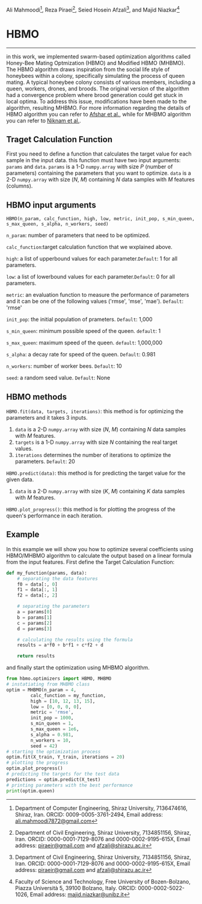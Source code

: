 Ali Mahmoodi[^a], Reza Piraei[^b], Seied Hosein Afzali[^b], and Majid Niazkar[^c]

[^a]: Department of Computer Engineering, Shiraz University, 7136474616, Shiraz, Iran. ORCID: 0009-0005-3761-2494, Email address: ali.mahmoodi7872@gmail.com

[^b]: Department of Civil Engineering, Shiraz University, 7134851156, Shiraz, Iran. ORCID: 0000-0001-7129-8076 and 0000-0002-9195-615X, Email address: piraeir@gmail.com and afzali@shirazu.ac.ir

[^c]: Faculty of Science and Technology, Free University of Bozen-Bolzano, Piazza Università 5, 39100 Bolzano, Italy. ORCID: 0000-0002-5022-1026, Email address: majid.niazkar@unibz.it

# HBMO
***
in this work, we implemented swarm-based optimization algorithms called Honey-Bee Mating Optmization (HBMO) and Modified HBMO (MHBMO). The HBMO algorithm draws inspiration from the social life style of honeybees within a colony, specifically simulating the process of queen mating. A typical honeybee colony consists of various members, including a queen, workers, drones, and broods. The original version of the algorithm had a convergence problem where brood generation could get stuck in local optima. To address this issue, modifications have been made to the algorithm, resulting MHBMO. For more information regarding the details of HBMO algorithm you can refer to [Afshar et al.](https://doi.org/10.1016/j.jfranklin.2006.06.001), while for MHBMO algorithm you can refer to [Niknam et al.](https://doi.org/10.1016/j.energy.2010.10.062).
## Traget Calculation Function
First you need to define a function that calculates the target value for each sample in the input data. this function must have two input arguments: `params` and `data`.
`params` is a 1-D `numpy.array` with size *P* (number of parameters) containing the parameters that you want to optimize.
`data` is a 2-D `numpy.array` with size (*N*, *M*) containing *N* data samples with *M* features (columns).
## HBMO input arguments
`HBMO(n_param, calc_function, high, low, metric, init_pop, s_min_queen, s_max_queen, s_alpha, n_workers, seed)`

`n_param`: number of parameters that need to be optimized.

`calc_function`:target calculation function that we wxplained above.

`high`: a list of upperbound values for each parameter.`Default`: 1 for all parameters.

`low`: a list of lowerbound values for each parameter.`Default`: 0 for all parameters.

`metric`: an evaluation function to measure the performance of parameters and it can be one of the 
following values ('rmse', 'mse', 'mae'). `Default`: 'rmse'

`init_pop`: the initial population of prameters. `Default`: 1,000

`s_min_queen`: minimum possible speed of the queen. `default`: 1

`s_max_queen`: maximum speed of the queen. `default`: 1,000,000

`s_alpha`: a decay rate for speed of the queen. `Default`: 0.981

`n_workers`: number of worker bees. `Default`: 10

`seed`: a random seed value. `Default`: None
## HBMO methods
`HBMO.fit(data, targets, iterations)`: this method is for optimizing the parameters and it takes 3 inputs.
1. `data` is a 2-D `numpy.array` with size (*N*, *M*) containing *N* data samples with *M* features.
2. `targets` is a 1-D `numpy.array` with size *N* containing the real target values.
3. `iterations` determines the number of iterations to optimize the parameters. `Default`: 20

`HBMO.predict(data)`: this method is for predicting the target value for the given data.
1. `data` is a 2-D `numpy.array` with size (*K*, *M*) containing *K* data samples with *M* features.

`HBMO.plot_progress()`: this method is for plotting the progress of the queen's performance in each iteration.
## Example
In this example we will show you how to optimize several coefficients using HBMO/MHBMO algorithm to calculate the output based on a linear formula from the input features.
First define the Target Calculation Function:
```Python
def my_function(params, data):
    # separating the data features
    f0 = data[:, 0]
    f1 = data[:, 1]
    f2 = data[:, 2]

    # separating the parameters
    a = params[0]
    b = params[1]
    c = params[2]
    d = params[3]

    # calculating the results using the formula
    results = a*f0 + b*f1 + c*f2 + d

    return results
```
and finally start the optimization using MHBMO algorithm.
```Python
from hbmo.optimizers import HBMO, MHBMO
# instatiating from MHBMO class
optim = MHBMO(n_param = 4,
         calc_function = my_function,
         high = [10, 12, 13, 15],
         low = [0, 0, 0, 0],
         metric = 'rmse',
         init_pop = 1000,
         s_min_queen = 1,
         s_max_queen = 1e6,
         s_alpha = 0.981,
         n_workers = 10,
         seed = 42)
# starting the optimization process
optim.fit(X_train, Y_train, iterations = 20)
# plotting the progress
optim.plot_progress()
# predicting the targets for the test data
predictions = optim.predict(X_test)
# printing parameters with the best performance
print(optim.queen)
```